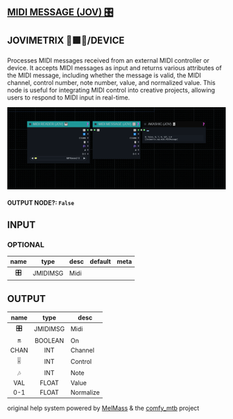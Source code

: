 ## [MIDI MESSAGE (JOV) 🎛️](https://github.com/Amorano/Jovimetrix-examples/blob/master/node/MIDI%20MESSAGE/MIDI%20MESSAGE.md)

## JOVIMETRIX 🔺🟩🔵/DEVICE

Processes MIDI messages received from an external MIDI controller or device. It accepts MIDI messages as input and returns various attributes of the MIDI message, including whether the message is valid, the MIDI channel, control number, note number, value, and normalized value. This node is useful for integrating MIDI control into creative projects, allowing users to respond to MIDI input in real-time.

![MIDI MESSAGE](https://raw.githubusercontent.com/Amorano/Jovimetrix-examples/master/node/MIDI%20MESSAGE/MIDI%20MESSAGE.png)

#### OUTPUT NODE?: `False`

## INPUT

### OPTIONAL

name | type | desc | default | meta
:---:|:---:|---|:---:|---
🎛️  |  JMIDIMSG  | Midi |  | 

## OUTPUT

name | type | desc
:---:|:---:|---
🎛️  |  JMIDIMSG  | Midi 
🔛  |  BOOLEAN  | On 
CHAN  |  INT  | Channel 
🎚️  |  INT  | Control 
🎶  |  INT  | Note 
VAL  |  FLOAT  | Value 
0-1  |  FLOAT  | Normalize 

original help system powered by [MelMass](https://github.com/melMass) & the [comfy_mtb](https://github.com/melMass/comfy_mtb) project